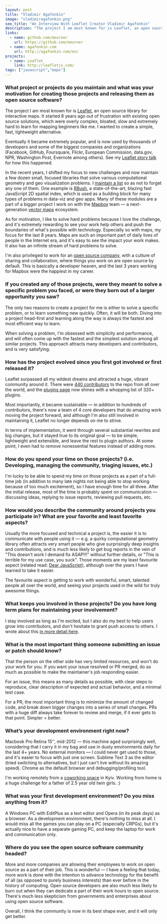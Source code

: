 ```yaml
---
layout: post
title: "Vladimir Agafonkin"
image: "vladimiragafonkin.png"
seo_title: "An Interview With Leaflet Creator Vladimir Agafonkin"
description: "The project I am most known for is Leaflet, an open source library for interactive maps."
links:
  - name: github.com/mourner
    url: https://github.com/mourner
  - name: agafonkin.com
    url: http://agafonkin.com/en/
projects:
  - name: Leaflet
    link: http://leafletjs.com/
tags: ["javascript","maps"]
---
```


### What project or projects do you maintain and what was your motivation for creating those projects and releasing them as open source software?

The project I am most known for is [Leaflet](http://leafletjs.com/), an open source library for interactive maps. It started 8 years ago out of frustration with existing open source solutions, which were overly complex, bloated, slow and extremely hard to learn for mapping beginners like me. I wanted to create a simple, fast, lightweight alternative.

Eventually it became extremely popular, and is now used by thousands of developers and some of the biggest companies and organizations (Facebook, GitHub, Foursquare, Flickr, European Commission, data.gov, NPR, Washington Post, Evernote among others). See my [Leaflet story talk](https://www.youtube.com/watch?v=NLbyHffKQuU) for how this happened.

In the recent years, I shifted my focus to new challenges and now maintain a few dozen small, focused libraries that solve various computational geometry and geo visualization problems. I [maintain a list](https://github.com/mourner/projects) so as not to forget any one of them. One example is [RBush](https://github.com/mourner/rbush), a state-of-the-art, blazing fast JavaScript 2D spatial index, which is used as a building block for many types of problems in data-viz and geo apps. Many of these modules are a part of a bigger project I work on with the [Mapbox](https://www.mapbox.com/maps/) team — a next-generation [vector maps](https://www.mapbox.com/maps/) ecosystem.

As for motivation, I like to solve hard problems because I love the challenge, and it's extremely rewarding to see your work help others and push the boundaries of what's possible with technology. Especially so with maps, my focus for the last 8 years. Maps are such an important part of daily lives of people in the Internet era, and it's easy to see the impact your work makes. It also has an infinite stream of hard problems to solve.

I'm also privileged to work for an [open source company](https://www.mapbox.com/about/open/), with a culture of sharing and collaboration, where things you work on are open source by default. This is basically a developer heaven, and the last 3 years working for Mapbox were the happiest in my career.

### If you created any of those projects, were they meant to solve a specific problem you faced, or were they born out of a larger opportunity you saw?

The only two reasons to create a project for me is either to solve a specific problem, or to learn something new quickly. Often, it will be both. Diving into a project head-first and learning along the way is always the fastest and most efficient way to learn.

When solving a problem, I'm obsessed with simplicity and performance, and will often come up with the fastest and the simplest solution among all similar projects. This approach attracts many developers and contributors, and is very satisfying.

### How has the project evolved since you first got involved or first released it?

Leaflet surpassed all my wildest dreams and attracted a huge, vibrant community around it. There were [440 contributors](https://github.com/Leaflet/Leaflet/graphs/contributors) to the repo from all over the world, and the [plugins page](http://leafletjs.com/plugins.html) now shines with a whopping list of 320+ plugins.

Most importantly, it became sustainable — in addition to hundreds of contributors, there's now a team of 4 core developers that do amazing work moving the project forward, and although I'm also still involved in maintaining it, Leaflet no longer depends on me to strive.

In terms of implementation, it went through several substantial rewrites and big changes, but it stayed true to its original goal — to be simple, lightweight and extensible, and leave the rest to plugin authors. At some point, I even had to _remove_ nonessential features instead of adding more.

### How do you spend your time on those projects? (i.e. Developing, managing the community, triaging issues, etc.)

I'm lucky to be able to spend my time on those projects as a part of a full-time job (in addition to many late nights not being able to stop working because of too much excitement), so I have enough time for all three. After the initial release, most of the time is probably spent on communication — discussing ideas, replying to issue reports, reviewing pull requests, etc.

### How would you describe the community around projects you participate in? What are your favorite and least favorite aspects?

Usually the more focused and technical a project is, the easier it is to communicate with people using it — e.g. a quirky computational geometry library often attracts very smart people who give surprisingly deep insights and contributions, and is much less likely to get bug reports in the vein of "This doesn't work I demand fix ASAP!!!" without further details, or "This is terrible for my use case, you suck". Those moments are my least favourite aspect (related read: [Dear JavaScript](https://medium.com/@thejameskyle/dear-javascript-7e14ffcae36c#.3iw990pcl)), although over the years I have learned to take it easier.

The favourite aspect is getting to work with wonderful, smart, talented people all over the world, and seeing your projects used in the wild for truly awesome things.

### What keeps you involved in those projects? Do you have long term plans for maintaining your involvement?

I stay involved as long as I'm excited, but I also do my best to help users grow into contributors, and don't hesitate to grant push access to others. I wrote about this [in more detail here](https://medium.com/@agafonkin/agree-with-all-the-points-thanks-for-sharing-this-22742cf4fb2).

### What is the most important thing someone submitting an issue or patch should know?

That the person on the other side has very limited resources, and won't do your work for you. If you want your issue resolved or PR merged, do as much as possible to make the maintainer's job responding easier.

For an issue, this means as many details as possible, with clear steps to reproduce, clear description of expected and actual behavior, and a minimal test case.

For a PR, the most important thing is to minimize the amount of changed code, and break down bigger changes into a series of small changes. PRs with a huge diff always take forever to review and merge, if it ever gets to that point. Simpler = better.

### What’s your development environment right now?

Macbook Pro Retina 15'', mid-2012 — this machine aged surprisingly well, considering that I carry it in my bag and use in dusty environments daily for the last 4+ years. No external monitors — I could never get used to those, and it's easier to focus with just one screen. Sublime Text 3 as the editor (tried switching to alternatives, but I just can't live without its amazing speed). Chrome as the default browser and debugging/profiling tool.

I'm working remotely from a [coworking space](https://www.instagram.com/p/BC708wXR7eQ/?taken-by=mournerv) in Kyiv. Working from home is a huge challenge for a father of 2.5 year old twin girls. :)

### What was your first development environment? Do you miss anything from it?

A Windows PC with EditPlus as a text editor and Opera (in its peak days) as a browser. As a development environment, there's nothing to miss at all. I would miss all the games you can play on a PC (especially CRPGs), but it's actually nice to have a separate gaming PC, and keep the laptop for work and communication only.

### Where do you see the open source software community headed?

More and more companies are allowing their employees to work on open source as a part of their job. This is wonderful — I have a feeling that today, more work is done with the intention to advance technology for the benefit of all (as opposed to purely business interests) than ever before in the history of computing. Open source developers are also much less likely to burn out when they can dedicate a part of their work hours to open source. There's much less skepticism from governments and enterprises about using open source software.

Overall, I think the community is now in its best shape ever, and it will only get better.
